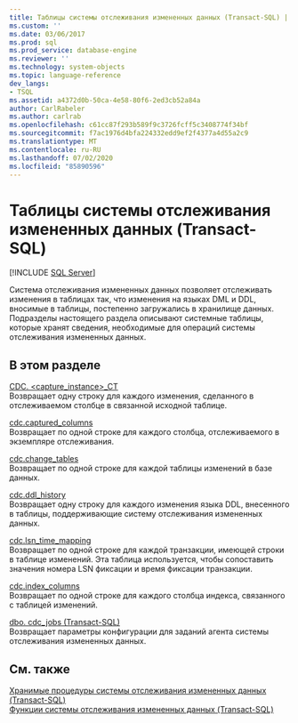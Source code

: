 ```yaml
---
title: Таблицы системы отслеживания измененных данных (Transact-SQL) | Документация Майкрософт
ms.custom: ''
ms.date: 03/06/2017
ms.prod: sql
ms.prod_service: database-engine
ms.reviewer: ''
ms.technology: system-objects
ms.topic: language-reference
dev_langs:
- TSQL
ms.assetid: a4372d0b-50ca-4e58-80f6-2ed3cb52a84a
author: CarlRabeler
ms.author: carlrab
ms.openlocfilehash: c61cc87f293b589f9c3726fcff5c3408774f34bf
ms.sourcegitcommit: f7ac1976d4bfa224332edd9ef2f4377a4d55a2c9
ms.translationtype: MT
ms.contentlocale: ru-RU
ms.lasthandoff: 07/02/2020
ms.locfileid: "85890596"
---
```

# <a name="change-data-capture-tables-transact-sql"></a>Таблицы системы отслеживания измененных данных (Transact-SQL)
[!INCLUDE [SQL Server](../../includes/applies-to-version/sqlserver.md)]

  Система отслеживания измененных данных позволяет отслеживать изменения в таблицах так, что изменения на языках DML и DDL, вносимые в таблицы, постепенно загружались в хранилище данных. Подразделы настоящего раздела описывают системные таблицы, которые хранят сведения, необходимые для операций системы отслеживания измененных данных.  
  
## <a name="in-this-section"></a>В этом разделе  
 [CDC. <capture_instance>_CT](../../relational-databases/system-tables/cdc-capture-instance-ct-transact-sql.md)  
 Возвращает одну строку для каждого изменения, сделанного в отслеживаемом столбце в связанной исходной таблице.  
  
 [cdc.captured_columns](../../relational-databases/system-tables/cdc-captured-columns-transact-sql.md)  
 Возвращает по одной строке для каждого столбца, отслеживаемого в экземпляре отслеживания.  
  
 [cdc.change_tables](../../relational-databases/system-tables/cdc-change-tables-transact-sql.md)  
 Возвращает по одной строке для каждой таблицы изменений в базе данных.  
  
 [cdc.ddl_history](../../relational-databases/system-tables/cdc-ddl-history-transact-sql.md)  
 Возвращает одну строку для каждого изменения языка DDL, внесенного в таблицы, поддерживающие систему отслеживания измененных данных.  
  
 [cdc.lsn_time_mapping](../../relational-databases/system-tables/cdc-lsn-time-mapping-transact-sql.md)  
 Возвращает по одной строке для каждой транзакции, имеющей строки в таблице изменений. Эта таблица используется, чтобы сопоставить значения номера LSN фиксации и время фиксации транзакции.  
  
 [cdc.index_columns](../../relational-databases/system-tables/cdc-index-columns-transact-sql.md)  
 Возвращает по одной строке для каждого столбца индекса, связанного с таблицей изменений.  
  
 [dbo. cdc_jobs &#40;Transact-SQL&#41;](../../relational-databases/system-tables/dbo-cdc-jobs-transact-sql.md)  
 Возвращает параметры конфигурации для заданий агента системы отслеживания измененных данных.  
  
## <a name="see-also"></a>См. также  
 [Хранимые процедуры системы отслеживания измененных данных &#40;Transact-SQL&#41;](../../relational-databases/system-stored-procedures/change-data-capture-stored-procedures-transact-sql.md)   
 [Функции системы отслеживания измененных данных (Transact-SQL)](../../relational-databases/system-functions/change-data-capture-functions-transact-sql.md)  
  
  
